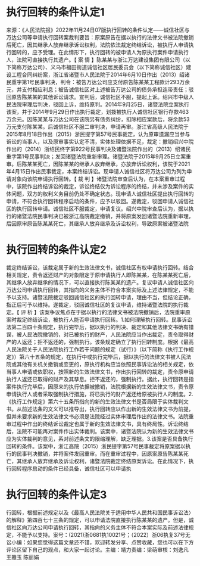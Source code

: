 # 执行回转的条件认定1

来源：《人民法院报》2022年11月24日07版执行回转的条件认定——诚信社区与万达公司等申请执行回转案裁判要旨：原案原告在据以执行的法律文书被法院撤销后死亡，因其继承人放弃继承诉讼权利，法院依法裁定终结诉讼，被执行人申请执行回转的，应予受理。在此情形下，执行回转的被申请人为原执行案件申请执行人，法院可直接执行其遗产。【 案 情 】陈某某与浙江万达建设集团有限公司（以下简称万达公司）、义乌市福田街道诚信社区居民委员会（以下简称诚信社区）建设工程合同纠纷案，浙江省诸暨市人民法院于2014年6月10日作出（2013）绍诸民重字第1号民事判决，判令：被告万达公司应支付原告陈某某工程款计293万余元，并支付相应利息；被告诚信社区对上述被告万达公司的债务承担连带责任；驳回原告陈某某的其他诉讼请求。宣判后，诚信社区不服，提起上诉。绍兴市中级人民法院审理后判决，驳回上诉，维持原判。2014年9月25日，诸暨法院立案执行该案，并于2014年9月29日作出执行裁定，划拨被执行人诚信社区银行存款463万余元。因陈某某与万达公司在该院另有债务纠纷，扣除相应案款后，将余款53万元支付陈某某。后诚信社区不服二审判决，申请再审。浙江省高级人民法院于2015年8月18日作出（2015）浙民提字第57号民事裁定，认为原审遗漏应当参与诉讼的当事人，以及原审事实认定不清，实体处理依据不足，裁定：撤销绍兴中院作出的（2014）浙绍民终字第922号民事判决及诸暨法院作出的（2013）绍诸民重字第1号民事判决；发回诸暨法院重新审理。诸暨法院于2015年9月25日立案重审。后陈某某死亡，因陈某某的继承人放弃继承，亦放弃诉讼权利，该院于2021年4月15日作出民事裁定，本案终结诉讼。现申请人诚信社区将万达公司为列为申请对象向该院申请执行回转。【 裁 判 】诸暨法院审查后认为，在本案重审过程中，该院作出终结诉讼的裁定，诉讼终结仅为诉讼程序的终结，并未涉及案件的实体问题，双方的权利义务目前仍处不确定状态。现申请人诚信社区提出执行回转的申请，不符合执行回转程序启动的条件，应予以驳回。遂裁定，驳回申请人诚信社区的执行回转申请。诚信社区不服裁定，申请复议。绍兴中院审查后认为，据以执行的诸暨法院民事判决已被浙江高院裁定撤销，并将原案发回诸暨法院重新审理，后因原审原告陈某某死亡，其继承人放弃继承及诉讼权利，导致原案被诸暨法院

# 执行回转的条件认定2

裁定终结诉讼，该裁定属于新的生效法律文书，诚信社区有权申请执行回转。结合相关规定，责令返还财产的对象限定于原申请执行人即陈某某，在陈某某死亡后，其继承人放弃继承的情况下，可以直接执行陈某某的遗产。复议申请人诚信社区向万达公司申请执行回转，其指向的义务主体不符合本案实际及上述法律规定，不能予以支持。诸暨法院裁定驳回诚信社区的执行回转申请，理由不当，但结论正确，指正后可予以维持。遂裁定，驳回诚信社区的复议申请，维持诸暨法院的执行裁定。【 评 析 】该案争议焦点在于据以执行的法律文书被法院撤销后，法院重审原案时裁定终结诉讼，被执行人能否申请执行回转。1.如何理解执行回转。民事诉讼法第二百四十条规定，执行完毕后，据以执行的判决、裁定和其他法律文书确有错误，被人民法院撤销的，对已被执行的财产，人民法院应当作出裁定，责令取得财产的人返还；拒不返还的，强制执行。该条规定确立了执行回转制度。根据《最高人民法院关于人民法院执行工作若干问题的规定（试行）》（以下简称《执行工作规定》）第六十五条的规定，在执行中或执行完毕后，据以执行的法律文书被人民法院或其他有关机关撤销或变更的，原执行机构应当依照民事诉讼法的相关规定，依当事人申请或依职权，按照新的生效法律文书，作出执行回转的裁定，责令原申请执行人返还已取得的财产及其孳息。拒不返还的，强制执行。据此，执行回转是指案件执行完毕后，因原来的执行依据被撤销，法院根据新的生效法律文书，责令原申请执行人或者采取强制执行措施，将已执行的财产返还给原被执行人的制度。2.《执行工作规定》第六十五条所指向的新的生效法律文书是否局限于实体裁判文书。从前述法条的文义可以推导出，执行回转应以作出新的生效法律文书为前提，但并未要求新的生效法律文书必须是法院经过实体审理后作出的法律文书。法院重审过程中作出的终结诉讼裁定也属于新的生效法律文书，具有终局性。诉讼终结后，法院不可能再对案件作出实体裁判。该案中，诸暨法院认为新的生效法律文书应为实体裁判的意见，系对前述条文的限缩理解，缺乏理据。3.该案是否具备执行回转的条件。该案中，浙江高院（2015）浙民提字第57号民事裁定将原案据以执行的民事判决撤销，并将案件发回重审。而在重审过程中，因原案原告陈某某死亡，其继承人放弃继承及诉讼权利，诸暨法院裁定终结原案诉讼。在此情况下，执行回转程序启动的条件已经具备，诚信社区可以申请执

# 执行回转的条件认定3

行回转，根据前述规定以及《最高人民法院关于适用中华人民共和国民事诉讼法〉的解释》第四百七十三条的规定，可以申请法院直接执行陈某某的遗产。但是，诚信社区向万达公司申请执行回转，其指向的义务主体不符合本案实际及前述法律规定，不能予以支持。案号：(2021)浙0681执10021号；（2022）浙06执复37号无讼小编：如果您觉得这篇文章还不错，欢迎转发分享、点赞收藏，您也可以在下方评论区留下自己的观点，和大家一起讨论。主编：靖力责编：梁萌审核：刘逸凡 王雅玉 陈丽娟

